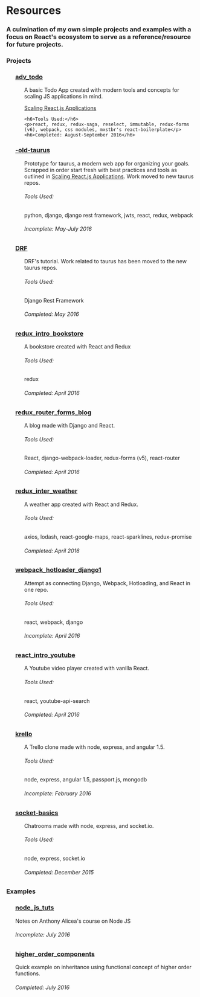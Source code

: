 # Resources

<h3>A culmination of my own simple projects and examples with a focus on React's ecosystem to serve as a reference/resource for future projects.
</h3>

<h3>Projects</h3>
<ul>
  <h3><a href="https://github.com/KTruong888/resources/tree/v1/adv_todo">adv_todo</a></h3>
  <ul>
    <p>A basic Todo App created with modern tools and concepts for scaling JS applications in mind.</p>
    <p><a href="https://vimeo.com/168648012">Scaling React.js Applications</a></p>

    <h6>Tools Used:</h6>
    <p>react, redux, redux-saga, reselect, immutable, redux-forms (v6), webpack, css modules, mxstbr's react-boilerplate</p>
    <h6>Completed: August-September 2016</h6>
  </ul>

  <h3><a href="https://github.com/KTruong888/resources/tree/master/-old-taurus">-old-taurus</a></h3>
  <ul>
    <p>Prototype for taurus, a modern web app for organizing your goals. Scrapped in order start fresh with best practices and tools as outlined in <a href="https://vimeo.com/168648012">Scaling React.js Applications</a>. Work moved to new taurus repos.</p>
    <h6>Tools Used:</h6>
    <p>python, django, django rest framework, jwts, react, redux, webpack</p>
    <h6>Incomplete: May-July 2016</h6>
  </ul>

  <h3><a href="https://github.com/KTruong888/resources/tree/master/DRF">DRF</a></h3>
  <ul>
    <p>DRF's tutorial. Work related to taurus has been moved to the new taurus repos.</p>
    <h6>Tools Used:</h6>
    <p>Django Rest Framework</p>
    <h6>Completed: May 2016</h6>
  </ul>

  <h3><a href="https://github.com/KTruong888/resources/tree/master/redux_intro_bookstore">redux_intro_bookstore</a></h3>
  <ul>
    <p>A bookstore created with React and Redux</p>
    <h6>Tools Used:</h6>
    <p>redux</p>
    <h6>Completed: April 2016</h6>
  </ul>

  <h3><a href="https://github.com/KTruong888/resources/tree/v1/redux_router_forms_blog">redux_router_forms_blog</a></h3>
  <ul>
    <p>A blog made with Django and React.</p>
    <h6>Tools Used:</h6>
    <p>React, django-webpack-loader, redux-forms (v5), react-router</p>
    <h6>Completed: April 2016</h6>
  </ul>

  <h3><a href="https://github.com/KTruong888/resources/tree/master/redux_inter_weather">redux_inter_weather</a></h3>
  <ul>
    <p>A weather app created with React and Redux.</p>
    <h6>Tools Used:</h6>
    <p>axios, lodash, react-google-maps, react-sparklines, redux-promise</p>
    <h6>Completed: April 2016</h6>
  </ul>

  <h3><a href="https://github.com/KTruong888/resources/tree/master/webpack_hotloader_django1">webpack_hotloader_django1</a></h3>
  <ul>
    <p>Attempt as connecting Django, Webpack, Hotloading, and React in one repo.</p>
    <h6>Tools Used:</h6>
    <p>react, webpack, django</p>
    <h6>Incomplete: April 2016</h6>
  </ul>

  <h3><a href="https://github.com/KTruong888/resources/tree/master/react_intro_youtube">react_intro_youtube</a></h3>
  <ul>
    <p>A Youtube video player created with vanilla React.</p>
    <h6>Tools Used:</h6>
    <p>react, youtube-api-search</p>
    <h6>Completed: April 2016</h6>
  </ul>

  <h3><a href="https://github.com/KTruong888/resources/tree/master/krello">krello</a></h3>
  <ul>
    <p>A Trello clone made with node, express, and angular 1.5.</p>
    <h6>Tools Used:</h6>
    <p>node, express, angular 1.5, passport.js, mongodb</p>
    <h6>Incomplete: February 2016</h6>
  </ul>

  <h3><a href="https://github.com/KTruong888/resources/tree/master/socket-basics">socket-basics</a></h3>
  <ul>
    <p>Chatrooms made with node, express, and socket.io.</p>
    <h6>Tools Used:</h6>
    <p>node, express, socket.io</p>
    <h6>Completed: December 2015</h6>
  </ul>

</ul>

<h3>Examples</h3>
<ul>
  <h3><a href="https://github.com/KTruong888/resources/tree/master/nodejs_tuts/anthony_alicea">node_js_tuts</a></h3>
  <p>Notes on Anthony Alicea's course on Node JS</p>
  <h6>Incomplete: July 2016</h6>


  <h3><a href="https://github.com/KTruong888/resources/tree/master/higher_order_components">higher_order_components</a></h3>
  <p>Quick example on inheritance using functional concept of higher order functions.</p>
  <h6>Completed: July 2016</h6>

</ul>

